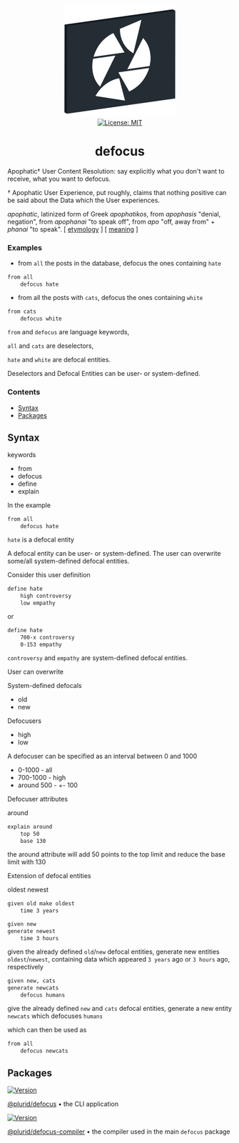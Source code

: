 <p align="center">
    <img src="https://raw.githubusercontent.com/plurid/defocus/master/about/identity/defocus-logo.png" height="250px">
    <br />
    <a target="_blank" href="https://github.com/plurid/defocus/blob/master/LICENSE">
        <img src="https://img.shields.io/badge/license-MIT-blue.svg?colorB=1380C3&style=for-the-badge" alt="License: MIT">
    </a>
</p>



<h1 align="center">
    defocus
</h1>


Apophatic† User Content Resolution: say explicitly what you don't want to receive, what you want to defocus.

† Apophatic User Experience, put roughly, claims that nothing positive can be said about the Data which the User experiences.

<i>apophatic</i>, latinized form of Greek <i>apophatikos</i>, from <i>apophasis</i> "denial, negation", from <i>apophanai</i> "to speak off", from <i>apo</i> "off, away from" + <i>phanai</i> "to speak". [ [etymology](https://www.etymonline.com/word/apophatic) ] [ [meaning](https://plato.stanford.edu/entries/mysticism/#ApopVsKata) ]



### Examples

- from `all` the posts in the database, defocus the ones containing `hate`

```
from all
    defocus hate
```

- from all the posts with `cats`, defocus the ones containing `white`

```
from cats
    defocus white
```

`from` and `defocus` are language keywords,

`all` and `cats` are deselectors,

`hate` and `white` are defocal entities.

Deselectors and Defocal Entities can be user- or system-defined.


### Contents

+ [Syntax](#syntax)
+ [Packages](#packages)



## Syntax


keywords

+ from
+ defocus
+ define
+ explain

In the example

```
from all
    defocus hate
```

`hate` is a defocal entity

A defocal entity can be user- or system-defined. The user can overwrite some/all system-defined defocal entities.

Consider this user definition

```
define hate
    high controversy
    low empathy
```

or

```
define hate
    700-x controversy
    0-153 empathy
```

`controversy` and `empathy` are system-defined defocal entities.

User can overwrite



System-defined defocals

+ old
+ new


Defocusers

+ high
+ low

A defocuser can be specified as an interval between 0 and 1000

+ 0-1000 - all
+ 700-1000 - high
+ around 500 - +- 100


Defocuser attributes


around


```
explain around
    top 50
    base 130
```

the around attribute will add 50 points to the top limit and reduce the base limit with 130



Extension of defocal entities

oldest
newest

```
given old make oldest
    time 3 years
```

```
given new
generate newest
    time 3 hours
```

given the already defined `old`/`new` defocal entities, generate new entities `oldest`/`newest`, containing data which appeared `3 years` ago or `3 hours` ago, respectively


```
given new, cats
generate newcats
    defocus humans
```

give the already defined `new` and `cats` defocal entities, generate a new entity `newcats` which defocuses `humans`

which can then be used as

```
from all
    defocus newcats
```




## Packages


<a target="_blank" href="https://www.npmjs.com/package/@plurid/defocus">
    <img src="https://img.shields.io/npm/v/@plurid/defocus.svg?logo=npm&colorB=1380C3&style=for-the-badge" alt="Version">
</a>

[@plurid/defocus][defocus] • the CLI application

[defocus]: https://github.com/plurid/defocus/tree/master/packages/defocus


<a target="_blank" href="https://www.npmjs.com/package/@plurid/defocus-compiler">
    <img src="https://img.shields.io/npm/v/@plurid/defocus-compiler.svg?logo=npm&colorB=1380C3&style=for-the-badge" alt="Version">
</a>

[@plurid/defocus-compiler][defocus-compiler] • the compiler used in the main `defocus` package

[defocus-compiler]: https://github.com/plurid/defocus/tree/master/packages/defocus-compiler
